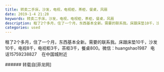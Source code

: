 ```yaml
---
title: 转卖二手床，沙发，电视，电视柜，茶柜，餐桌，风扇
date: 2019-1-4 21:28
keywords: 转卖二手床，沙发，电视，电视柜，茶柜，餐桌，风扇
description: 租了2个多月，住了一个月，东西基本全新。需要的联系我。床跟床垫10千，沙发10千，电视8千，电视柜3千，茶柜3千，餐桌800。微信：huangshao1987   电话15759238827    在中国城附近
categories: used
---
```

<td class="t_f" id="postmessage_2617061">

租了2个多月，住了一个月，东西基本全新。需要的联系我。床跟床垫10千，沙发10千，电视8千，电视柜3千，茶柜3千，餐桌800。微信：huangshao1987   电话15759238827    在中国城附近<br/>
</td>
###### 转载自[菲龙网]